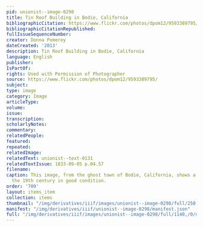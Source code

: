 ```yaml
---
pid: unionist--image-0298
title: Tin Roof Building in Bodie, California
bibliographicCitation: https://www.flickr.com/photos/dpom12/9593389795/
bibliographicCitationRepublished: 
fullIssueSequenceNumber: 
creator: Donna Pomeroy
dateCreated: '2013'
description: Tin Roof Building in Bodie, California
language: English
publisher: 
IsPartOf: 
rights: Used with Permission of Photographer
source: https://www.flickr.com/photos/dpom12/9593389795/
subject: 
type: image
category: Image
articleType: 
volume: 
issue: 
transcription: 
scholarlyNotes: 
commentary: 
relatedPeople: 
featured: 
repeated: 
relatedImage: 
relatedText: unionist--text-0131
relatedTextIssue: 1833-09-05 p.04.57
filename: 
caption: This image, from the ghost town of Bodie, California, shows a tin roof from
  the 19th century in good condition.
order: '709'
layout: items_item
collection: items
thumbnail: "/img/derivatives/iiif/images/unionist--image-0298/full/250,/0/default.jpg"
manifest: "/img/derivatives/iiif/unionist--image-0298/manifest.json"
full: "/img/derivatives/iiif/images/unionist--image-0298/full/1140,/0/default.jpg"
---
```

